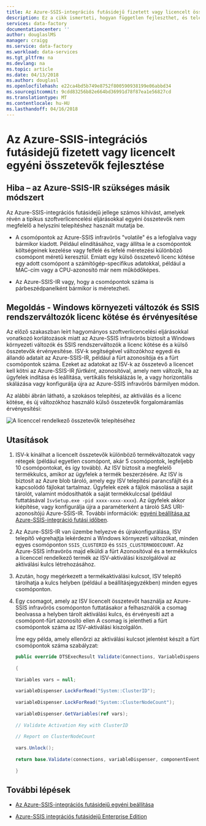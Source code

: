 ```yaml
---
title: Az Azure-SSIS-integrációs futásidejű fizetett vagy licencelt összetevőket fejlesztése |} Microsoft Docs
description: Ez a cikk ismerteti, hogyan független fejleszthet, és telepítse a fizetős, vagy az Azure-SSIS-integrációs futásidejű egyéni összetevők licence
services: data-factory
documentationcenter: ''
author: douglaslMS
manager: craigg
ms.service: data-factory
ms.workload: data-services
ms.tgt_pltfrm: na
ms.devlang: na
ms.topic: article
ms.date: 04/13/2018
ms.author: douglasl
ms.openlocfilehash: e22ca4bd5b749e8752f800590938199e06abbd34
ms.sourcegitcommit: 9cdd83256b82e664bd36991d78f87ea1e56827cd
ms.translationtype: MT
ms.contentlocale: hu-HU
ms.lasthandoff: 04/16/2018
---
```

# <a name="develop-paid-or-licensed-custom-components-for-the-azure-ssis-integration-runtime"></a>Az Azure-SSIS-integrációs futásidejű fizetett vagy licencelt egyéni összetevők fejlesztése

## <a name="problem---the-azure-ssis-ir-requires-a-different-approach"></a>Hiba – az Azure-SSIS-IR szükséges másik módszert

Az Azure-SSIS-integrációs futásidejű jellege számos kihívást, amelyek révén a tipikus szoftverlicencelési eljárásokkal egyéni összetevők nem megfelelő a helyszíni telepítéshez használt mutatja be.

-   A csomópontok az Azure-SSIS infravörös "volatile" és a lefoglalva vagy bármikor kiadott. Például elindításához, vagy állítsa le a csomópontok költségeinek kezelése vagy felfelé és lefelé méretezési különböző csomópont méretű keresztül. Emiatt egy külső összetevő licenc kötése egy adott csomópont a számítógép-specifikus adatokkal, például a MAC-cím vagy a CPU-azonosító már nem működőképes.

-   Az Azure-SSIS-IR vagy, hogy a csomópontok száma is párbeszédpanelként bármikor is méretezheti.

## <a name="solution---windows-environment-variables-and-ssis-system-variables-for-license-binding-and-validation"></a>Megoldás - Windows környezeti változók és SSIS rendszerváltozók licenc kötése és érvényesítése

Az előző szakaszban leírt hagyományos szoftverlicencelési eljárásokkal vonatkozó korlátozások miatt az Azure-SSIS infravörös biztosít a Windows környezeti változók és SSIS rendszerváltozók a licenc kötése és a külső összetevők érvényesítése. ISV-k segítségével változókhoz egyedi és állandó adatait az Azure-SSIS-IR, például a fürt azonosítója és a fürt csomópontok száma. Ezeket az adatokat az ISV-k az összetevő a licencet kell kötni az Azure-SSIS-IR *fürtként*, azonosítóval, amely nem változik, ha az ügyfelek indítása és leállítása, vertikális felskálázás le, a vagy horizontális skálázása vagy konfigurálja újra az Azure-SSIS infravörös bármilyen módon.

Az alábbi ábrán látható, a szokásos telepítési, az aktiválás és a licenc kötése, és új változókhoz használó külső összetevők forgalomáramlás érvényesítési:

![A licenccel rendelkező összetevők telepítéséhez](media/how-to-configure-azure-ssis-ir-licensed-components/licensed-component-installation.png)

## <a name="instructions"></a>Utasítások
1. ISV-k kínálhat a licencelt összetevők különböző termékváltozatok vagy rétegek (például egyetlen csomópont, akár 5 csomópontok, legfeljebb 10 csomópontokat, és így tovább). Az ISV biztosít a megfelelő termékkulcs, amikor az ügyfelek a termék beszerzésére. Az ISV is biztosít az Azure blob tároló, amely egy ISV telepítési parancsfájlt és a kapcsolódó fájlokat tartalmaz. Ügyfelek ezek a fájlok másolása a saját tárolót, valamint módosíthatók a saját termékkulccsal (például futtatásával `IsvSetup.exe -pid xxxx-xxxx-xxxx`). Az ügyfelek akkor kiépítése, vagy konfigurálja újra a paraméterként a tároló SAS URI-azonosítójú Azure-SSIS-IR. További információk: [egyéni beállítása az Azure-SSIS-integráció futási időben](how-to-configure-azure-ssis-ir-custom-setup.md).

2. Az Azure-SSIS-IR van üzembe helyezve és újrakonfigurálása, ISV telepítő végrehajtja lekérdezni a Windows környezeti változókat, minden egyes csomóponton `SSIS_CLUSTERID` és `SSIS_CLUSTERNODECOUNT`. Az Azure-SSIS infravörös majd elküldi a fürt Azonosítóval és a termékkulcs a licenccel rendelkező termék az ISV-aktiválási kiszolgálóval az aktiválási kulcs létrehozásához.

3. Azután, hogy megérkezett a termékaktiválási kulcsot, ISV telepítő tárolhatja a kulcs helyben (például a beállításjegyzékben) minden egyes csomóponton.

4. Egy csomagot, amely az ISV licencelt összetevőt használja az Azure-SSIS infravörös csomóponton futtatásakor a felhasználók a csomag beolvassa a helyben tárolt aktiválási kulcs, és érvényesíti azt a csomópont-fürt azonosító ellen A csomag is jelentheti a fürt csomópontok száma az ISV-aktiválási kiszolgálón.

    Íme egy példa, amely ellenőrzi az aktiválási kulcsot jelentést készít a fürt csomópontok száma szabályzat:

    ```csharp
    public override DTSExecResult Validate(Connections, VariableDispenser, IDTSComponentEvents componentEvents, IDTSLogging log) 
                                                                                                                               
    {                                                                                                                             
                                                                                                                               
    Variables vars = null;                                                                                                        
                                                                                                                               
    variableDispenser.LockForRead("System::ClusterID");                                                                           
                                                                                                                               
    variableDispenser.LockForRead("System::ClusterNodeCount");                                                                    
                                                                                                                               
    variableDispenser.GetVariables(ref vars);                                                                                     
                                                                                                                               
    // Validate Activation Key with ClusterID                                                                                     
                                                                                                                               
    // Report on ClusterNodeCount                                                                                                 
                                                                                                                               
    vars.Unlock();                                                                                                                
                                                                                                                               
    return base.Validate(connections, variableDispenser, componentEvents, log);                                                   
                                                                                                                               
    }
    ```

## <a name="next-steps"></a>További lépések

-   [Az Azure-SSIS-integrációs futásidejű egyéni beállítása](how-to-configure-azure-ssis-ir-custom-setup.md)

-   [Azure-SSIS integrációs futásidejű Enterprise Edition](how-to-configure-azure-ssis-ir-enterprise-edition.md)